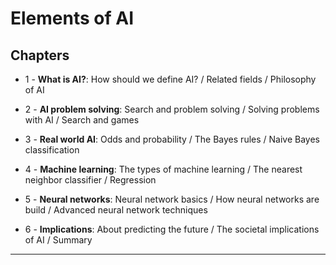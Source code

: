 # Elements of AI

## Chapters

- 1 - **What is AI?**: How should we define AI? / Related fields / Philosophy of AI

- 2 - **AI problem solving**: Search and problem solving / Solving problems with AI / Search and games

- 3 - **Real world AI**: Odds and probability / The Bayes rules / Naive Bayes classification

- 4 - **Machine learning**: The types of machine learning / The nearest neighbor classifier / Regression

- 5 - **Neural networks**: Neural network basics / How neural networks are build / Advanced neural network techniques

- 6 - **Implications**: About predicting the future / The societal implications of AI / Summary

---